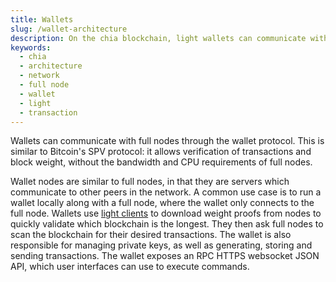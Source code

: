 ```yaml
---
title: Wallets
slug: /wallet-architecture
description: On the chia blockchain, light wallets can communicate with full nodes through the wallet protocol. This is similar to Bitcoin's SPV protocol- allowing verification of transactions and block weight, without the bandwidth and CPU requirements of full nodes.
keywords:
  - chia
  - architecture
  - network
  - full node
  - wallet
  - light
  - transaction
---
```


Wallets can communicate with full nodes through the wallet protocol. This is similar to Bitcoin's SPV protocol: it allows verification of transactions and block weight, without the bandwidth and CPU requirements of full nodes.

Wallet nodes are similar to full nodes, in that they are servers which communicate to other peers in the network. A common use case is to run a wallet locally along with a full node, where the wallet only connects to the full node. Wallets use [light clients](/light-clients) to download weight proofs from nodes to quickly validate which blockchain is the longest. They then ask full nodes to scan the blockchain for their desired transactions. The wallet is also responsible for managing private keys, as well as generating, storing and sending transactions. The wallet exposes an RPC HTTPS websocket JSON API, which user interfaces can use to execute commands.
